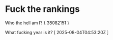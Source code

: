 # Fuck the rankings

Who the hell am I?
{ 38082151 }

What fucking year is it?
[ 2025-08-04T04:53:20Z ]
